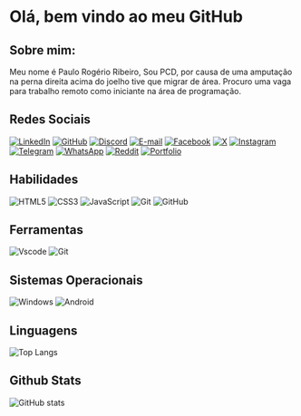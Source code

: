 # Olá, bem vindo ao meu GitHub

## Sobre mim:

Meu nome é Paulo Rogério Ribeiro, Sou PCD, por causa de uma amputação na perna direita acima do joelho tive que migrar de área. Procuro uma vaga para trabalho remoto como iniciante na área de programação.

## Redes Sociais

[![LinkedIn](https://img.shields.io/badge/LinkedIn-0077B5?style=for-the-badge&logo=linkedin&logoColor=white)](www.linkedin.com/in/paulo-rogerio-ribeiro-6162b86b/)
[![GitHub](https://img.shields.io/badge/GitHub-100000?style=for-the-badge&logo=github&logoColor=white)](https://github.com/progridev)
[![Discord](https://img.shields.io/badge/Discord-7289DA?style=for-the-badge&logo=discord&logoColor=white)](https://discord.com/channels/@tuballo#1841/)
[![E-mail](https://img.shields.io/badge/-Email-000?style=for-the-badge&logo=microsoft-outlook&logoColor=007BFF)](mailto:paulo.phinfo@gmail.com)
[![Facebook](https://img.shields.io/badge/Facebook-1877F2?style=for-the-badge&logo=facebook&logoColor=white)](https://www.facebook.com/paulor2.tec)
[![X](https://img.shields.io/badge/X-000?style=for-the-badge&logo=x)](https://x.com/tuiterdopaulo)
[![Instagram](https://img.shields.io/badge/-Instagram-%23E4405F?style=for-the-badge&logo=instagram&logoColor=white)](https://www.instagram.com/tuballo/)
[![Telegram](https://img.shields.io/badge/Telegram-000?style=for-the-badge&logo=telegram&logoColor=2CA5E0)](https://t.me/tuballo)
[![WhatsApp](https://img.shields.io/badge/WhatsApp-25D366?style=for-the-badge&logo=whatsapp&logoColor=white)](https://wa.me/+5511995431303)
[![Reddit](https://img.shields.io/badge/Reddit-000?style=for-the-badge&logo=reddit&logoColor=FF4500)](https://www.reddit.com/u/Tuballo1)
[![Portfolio](https://img.shields.io/badge/Portfolio-FF5722?style=for-the-badge&logo=todoist&logoColor=white)](https://trabalhandonissoainda.com)


## Habilidades

![HTML5](https://img.shields.io/badge/HTML5-E34F26?style=for-the-badge&logo=html5&logoColor=white)
![CSS3](https://img.shields.io/badge/CSS3-1572B6?style=for-the-badge&logo=css3&logoColor=white)
![JavaScript](https://img.shields.io/badge/JavaScript-F7DF1E?style=for-the-badge&logo=javascript&logoColor=black)
![Git](https://img.shields.io/badge/GIT-E44C30?style=for-the-badge&logo=git&logoColor=white)
![GitHub](https://img.shields.io/badge/GitHub-100000?style=for-the-badge&logo=github&logoColor=white)

## Ferramentas

![Vscode](https://img.shields.io/badge/Vscode-007ACC?style=for-the-badge&logo=visual-studio-code&logoColor=white)
![Git](https://img.shields.io/badge/GIT-E44C30?style=for-the-badge&logo=git&logoColor=white)

## Sistemas Operacionais

![Windows](https://img.shields.io/badge/Windows-000?style=for-the-badge&logo=windows&logoColor=2CA5E0)
![Android](https://img.shields.io/badge/Android-3DDC84?style=for-the-badge&logo=android&logoColor=white)


## Linguagens

![Top Langs](https://github-readme-stats-git-masterrstaa-rickstaa.vercel.app/api/top-langs/?username=progridev&layout=compact&bg_color=000&border_color=30A3DC&title_color=E94D5F&text_color=FFF)

## Github Stats

![GitHub stats](https://github-readme-stats.vercel.app/api?username=progridev&theme=shadow_blue_icons=true)
